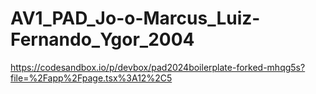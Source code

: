 # AV1_PAD_Jo-o-Marcus_Luiz-Fernando_Ygor_2004

https://codesandbox.io/p/devbox/pad2024boilerplate-forked-mhqg5s?file=%2Fapp%2Fpage.tsx%3A12%2C5
